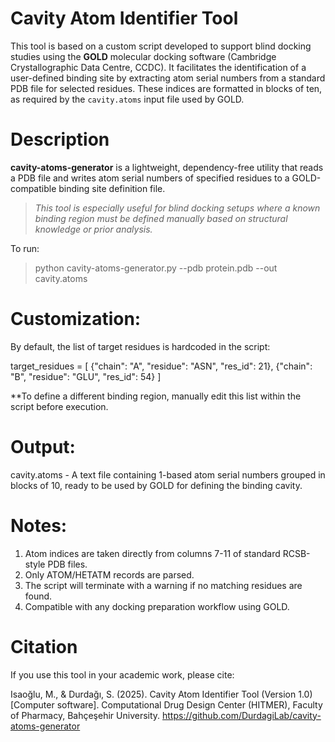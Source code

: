 # Cavity Atom Identifier Tool
This tool is based on a custom script developed to support blind docking studies using the **GOLD** molecular docking software (Cambridge Crystallographic Data Centre, CCDC). It facilitates the identification of a user-defined binding site by extracting atom serial numbers from a standard PDB file for selected residues. These indices are formatted in blocks of ten, as required by the `cavity.atoms` input file used by GOLD.

# Description
**cavity-atoms-generator** is a lightweight, dependency-free utility that reads a PDB file and writes atom serial numbers of specified residues to a GOLD-compatible binding site definition file.

> *This tool is especially useful for blind docking setups where a known binding region must be defined manually based on structural knowledge or prior analysis.*

To run:

> python cavity-atoms-generator.py --pdb protein.pdb --out cavity.atoms

# Customization:
By default, the list of target residues is hardcoded in the script:

target_residues = [
    {"chain": "A", "residue": "ASN", "res_id": 21},
    {"chain": "B", "residue": "GLU", "res_id": 54}
]

**To define a different binding region, manually edit this list within the script before execution.

# Output:
cavity.atoms - A text file containing 1-based atom serial numbers grouped in blocks of 10, ready to be used by GOLD for defining the binding cavity.

# Notes:
1. Atom indices are taken directly from columns 7-11 of standard RCSB-style PDB files.
2. Only ATOM/HETATM records are parsed.
3. The script will terminate with a warning if no matching residues are found.
4. Compatible with any docking preparation workflow using GOLD.

# Citation
If you use this tool in your academic work, please cite:

Isaoğlu, M., & Durdağı, S. (2025). Cavity Atom Identifier Tool (Version 1.0) [Computer software]. Computational Drug Design Center (HITMER), Faculty of Pharmacy, Bahçeşehir University. https://github.com/DurdagiLab/cavity-atoms-generator
